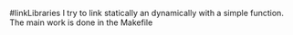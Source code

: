 #linkLibraries
I try to link statically an dynamically with a simple function.
The main work is done in the Makefile
